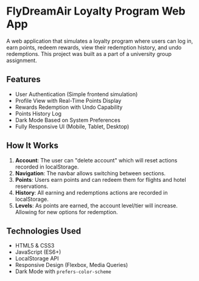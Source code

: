 # FlyDreamAir Loyalty Program Web App

A web application that simulates a loyalty program where users can log in, earn points, redeem rewards, view their redemption history, and undo redemptions. This project was built as a part of a university group assignment.

## Features

- User Authentication (Simple frontend simulation)
- Profile View with Real-Time Points Display
- Rewards Redemption with Undo Capability
- Points History Log
- Dark Mode Based on System Preferences
- Fully Responsive UI (Mobile, Tablet, Desktop)

## How It Works

1. **Account**: The user can "delete account" which will reset actions recorded in localStorage.
2. **Navigation**: The navbar allows switching between sections.
3. **Points**: Users earn points and can redeem them for flights and hotel reservations.
4. **History**: All earning and redemptions actions are recorded in localStorage.
5. **Levels**: As points are earned, the account level/tier will increase. Allowing for new options for redemption.

## Technologies Used

- HTML5 & CSS3
- JavaScript (ES6+)
- LocalStorage API
- Responsive Design (Flexbox, Media Queries)
- Dark Mode with `prefers-color-scheme`

